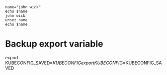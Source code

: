 ```
name="john wick"
echo $name
john wick
unset name
echo $name

```

# Backup export variable
export  KUBECONFIG_SAVED=$KUBECONFIG
export KUBECONFIG=$KUBECONFIG_SAVED
